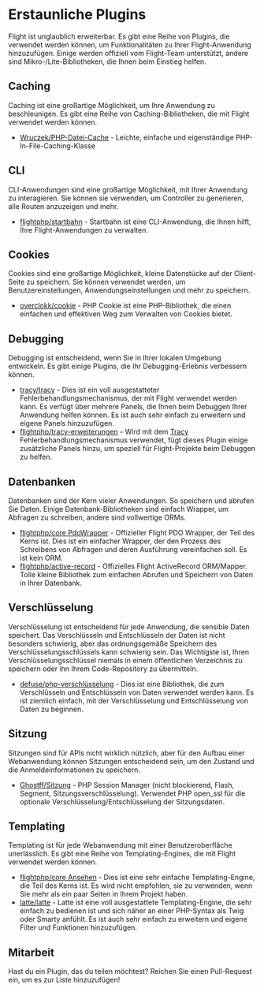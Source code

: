 # Erstaunliche Plugins

Flight ist unglaublich erweiterbar. Es gibt eine Reihe von Plugins, die verwendet werden können, um Funktionalitäten zu Ihrer Flight-Anwendung hinzuzufügen. Einige werden offiziell vom Flight-Team unterstützt, andere sind Mikro-/Lite-Bibliotheken, die Ihnen beim Einstieg helfen.

## Caching

Caching ist eine großartige Möglichkeit, um Ihre Anwendung zu beschleunigen. Es gibt eine Reihe von Caching-Bibliotheken, die mit Flight verwendet werden können.

- [Wruczek/PHP-Datei-Cache](/beeindruckende-plugins/php-datei-cache) - Leichte, einfache und eigenständige PHP-In-File-Caching-Klasse

## CLI

CLI-Anwendungen sind eine großartige Möglichkeit, mit Ihrer Anwendung zu interagieren. Sie können sie verwenden, um Controller zu generieren, alle Routen anzuzeigen und mehr.

- [flightphp/startbahn](/beeindruckende-plugins/startbahn) - Startbahn ist eine CLI-Anwendung, die Ihnen hilft, Ihre Flight-Anwendungen zu verwalten.

## Cookies

Cookies sind eine großartige Möglichkeit, kleine Datenstücke auf der Client-Seite zu speichern. Sie können verwendet werden, um Benutzereinstellungen, Anwendungseinstellungen und mehr zu speichern.

- [overclokk/cookie](/beeindruckende-plugins/php-cookie) - PHP Cookie ist eine PHP-Bibliothek, die einen einfachen und effektiven Weg zum Verwalten von Cookies bietet.

## Debugging

Debugging ist entscheidend, wenn Sie in Ihrer lokalen Umgebung entwickeln. Es gibt einige Plugins, die Ihr Debugging-Erlebnis verbessern können.

- [tracy/tracy](/beeindruckende-plugins/tracy) - Dies ist ein voll ausgestatteter Fehlerbehandlungsmechanismus, der mit Flight verwendet werden kann. Es verfügt über mehrere Panels, die Ihnen beim Debuggen Ihrer Anwendung helfen können. Es ist auch sehr einfach zu erweitern und eigene Panels hinzuzufügen.
- [flightphp/tracy-erweiterungen](/beeindruckende-plugins/tracy-erweiterungen) - Wird mit dem [Tracy](/beeindruckende-plugins/tracy) Fehlerbehandlungsmechanismus verwendet, fügt dieses Plugin einige zusätzliche Panels hinzu, um speziell für Flight-Projekte beim Debuggen zu helfen.

## Datenbanken

Datenbanken sind der Kern vieler Anwendungen. So speichern und abrufen Sie Daten. Einige Datenbank-Bibliotheken sind einfach Wrapper, um Abfragen zu schreiben, andere sind vollwertige ORMs.

- [flightphp/core PdoWrapper](/beeindruckende-plugins/pdo-wrapper) - Offizieller Flight PDO Wrapper, der Teil des Kerns ist. Dies ist ein einfacher Wrapper, der den Prozess des Schreibens von Abfragen und deren Ausführung vereinfachen soll. Es ist kein ORM.
- [flightphp/active-record](/beeindruckende-plugins/active-record) - Offizielles Flight ActiveRecord ORM/Mapper. Tolle kleine Bibliothek zum einfachen Abrufen und Speichern von Daten in Ihrer Datenbank.

## Verschlüsselung

Verschlüsselung ist entscheidend für jede Anwendung, die sensible Daten speichert. Das Verschlüsseln und Entschlüsseln der Daten ist nicht besonders schwierig, aber das ordnungsgemäße Speichern des Verschlüsselungsschlüssels kann schwierig sein. Das Wichtigste ist, Ihren Verschlüsselungsschlüssel niemals in einem öffentlichen Verzeichnis zu speichern oder ihn Ihrem Code-Repository zu übermitteln.

- [defuse/php-verschlüsselung](/beeindruckende-plugins/php-verschlüsselung) - Dies ist eine Bibliothek, die zum Verschlüsseln und Entschlüsseln von Daten verwendet werden kann. Es ist ziemlich einfach, mit der Verschlüsselung und Entschlüsselung von Daten zu beginnen.

## Sitzung

Sitzungen sind für APIs nicht wirklich nützlich, aber für den Aufbau einer Webanwendung können Sitzungen entscheidend sein, um den Zustand und die Anmeldeinformationen zu speichern.

- [Ghostff/Sitzung](/beeindruckende-plugins/sitzung) - PHP Session Manager (nicht blockierend, Flash, Segment, Sitzungsverschlüsselung). Verwendet PHP open_ssl für die optionale Verschlüsselung/Entschlüsselung der Sitzungsdaten.

## Templating

Templating ist für jede Webanwendung mit einer Benutzeroberfläche unerlässlich. Es gibt eine Reihe von Templating-Engines, die mit Flight verwendet werden können.

- [flightphp/core Ansehen](/lernen#ansichten) - Dies ist eine sehr einfache Templating-Engine, die Teil des Kerns ist. Es wird nicht empfohlen, sie zu verwenden, wenn Sie mehr als ein paar Seiten in Ihrem Projekt haben.
- [latte/latte](/beeindruckende-plugins/latte) - Latte ist eine voll ausgestattete Templating-Engine, die sehr einfach zu bedienen ist und sich näher an einer PHP-Syntax als Twig oder Smarty anfühlt. Es ist auch sehr einfach zu erweitern und eigene Filter und Funktionen hinzuzufügen.

## Mitarbeit

Hast du ein Plugin, das du teilen möchtest? Reichen Sie einen Pull-Request ein, um es zur Liste hinzuzufügen!